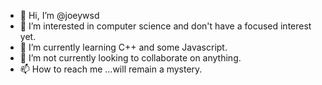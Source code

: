 - 👋 Hi, I’m @joeywsd
- 👀 I’m interested in computer science and don't have a focused interest yet.
- 🌱 I’m currently learning C++ and some Javascript.
- 💞️ I’m not currently looking to collaborate on anything.
- 📫 How to reach me ...will remain a mystery.

<!---
joeywsd/joeywsd is a ✨ special ✨ repository because its `README.md` (this file) appears on your GitHub profile.
You can click the Preview link to take a look at your changes.
--->
